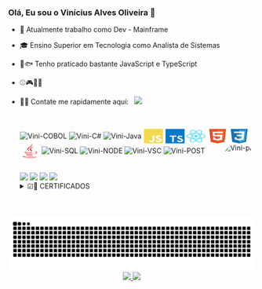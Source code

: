 ### Olá, Eu sou o Vinícius Alves Oliveira 👋

- 🦖 Atualmente trabalho como Dev - Mainframe 
- 🎓 Ensino Superior em Tecnologia como Analista de Sistemas
- 🐤🐟 Tenho praticado bastante JavaScript e TypeScript
- ⚾🎮🎵🎹
- <div style="display: inline_block" > 📱📞 Contate me rapidamente aqui: &nbsp;
  <a href="https://api.whatsapp.com/send?phone=5561993393314&text=Olá..."><img src="https://img.shields.io/badge/WhatsApp-25D366?style=for-the-badge&logo=whatsapp&logoColor=white"></a>
 
  ##
  
  <div style="display: inline_block"><br>
  <img align="center" alt="Vini-COBOL" height="30" width="40" src="https://cdn.discordapp.com/attachments/957441400935444550/1064990936607768668/file_type_cobol_icon_130684.png](https://cdn.discordapp.com/attachments/848296813739114527/1357373669638279300/cobol-language-svgrepo-com.png?ex=67eff83d&is=67eea6bd&hm=fa877cfc5003dd50c06be33a0f28c10b2a5bbf2efd277f321fa81903bcea002c&">
  <img align="center" alt="Vini-C#" height="30" width="40" src="https://cdn.jsdelivr.net/gh/devicons/devicon@latest/icons/csharp/csharp-original.svg">
  <img align="center" alt="Vini-Java" height="30" width="40" src="https://cdn.jsdelivr.net/gh/devicons/devicon@latest/icons/java/java-original-wordmark.svg">
  <img align="center" alt="Vini-Js" height="30" width="40" src="https://raw.githubusercontent.com/devicons/devicon/master/icons/javascript/javascript-plain.svg">
  <img align="center" alt="Vini-Ts" height="30" width="40" src="https://raw.githubusercontent.com/devicons/devicon/master/icons/typescript/typescript-plain.svg">
  <img align="center" alt="Vini-React" height="30" width="40" src="https://raw.githubusercontent.com/devicons/devicon/master/icons/react/react-original.svg">
  <img align="center" alt="Vini-HTML" height="30" width="40" src="https://raw.githubusercontent.com/devicons/devicon/master/icons/html5/html5-original.svg">
  <img align="center" alt="Vini-CSS" height="30" width="40" src="https://raw.githubusercontent.com/devicons/devicon/master/icons/css3/css3-original.svg">
  <img align="center" alt="Vini-CSS" height="30" width="40" src="https://raw.githubusercontent.com/devicons/devicon/master/icons/java/java-plain.svg">
  <img align="center" alt="Vini-SQL" height="40" width="50" src="https://cdn.jsdelivr.net/gh/devicons/devicon/icons/mysql/mysql-original-wordmark.svg">
  <img align="center" alt="Vini-NODE" height="30" width="40" src="https://icongr.am/devicon/nodejs-original.svg">
  <img align="center" alt="Vini-VSC" height="30" width="40" src="https://cdn.jsdelivr.net/gh/devicons/devicon/icons/visualstudio/visualstudio-plain.svg">
  <img align="center" alt="Vini-POST" height="30" width="40" src="https://icongr.am/devicon/postgresql-original.svg">
  <img align="right" alt="Vini-pic" height="150" style="border-radius:70px;" src="https://cdn.discordapp.com/attachments/957441400935444550/1065657066456350720/picasion.com_c9509b17d8bab7d5161c7d92eb3730ae.gif?width=720&height=1920">
  </div>
  
  ##
  
  <div> 
    <a href="https://www.facebook.com/GostoDePizzaDeChocolate"><img src="https://img.shields.io/badge/Facebook-1877F2?style=for-the-badge&logo=facebook&logoColor=white"></a>
  <a href="https://www.instagram.com/vini.teclas"><img src="https://img.shields.io/badge/-Instagram-%23E4405F?style=for-the-badge&logo=instagram&logoColor=white" ></a>
  <a href = "mailto:vinicius.hayato@hotmail.com"><img src="https://img.shields.io/badge/Microsoft_Outlook-0078D4?style=for-the-badge&logo=microsoft-outlook&logoColor=white"></a>
  <a href="https://www.linkedin.com/in/olivervini"><img src="https://img.shields.io/badge/-LinkedIn-%230077B5?style=for-the-badge&logo=linkedin&logoColor=white"></a>
    
  <details>
    <summary> ☑📑 CERTIFICADOS </summary>
    
      - Ensino Superior em Tecnologia - Analise e Desenvolvimento de Sistemas (Cruzeiro do Sul) 📔

      - Curso de programação em COBOL ( Udemy Academy - CFP) 📔

      - Algoritimo, Lógica de Programação – CODER (Udemy Academy); 📔

      - Evento IGTI, Dev Summit III – Front-end/Mobile, Full Stack/Arquitetura e Gestão de TI/Transformação Digital; 📔

      - Evento IGTI, Cyber Security Experience – Syber Security e Governança & Compliance; 📔
 
      - Evento IGTI, Disruptive Revolution II – Tecnologias Disruptivas, Negócios Exponenciais e Cultura Digital; 📔

      - Desenvolvimento e Publicação de Aplicativo web – Java com Spring Boot no Back-end e TypeScript com ReactJS no Front-end; 📔👨‍💻

      - Certificado de conclusão do treinamento O mercado de cartões (CardMonitor); 📔💳💲

      - Curso Básico para treinamento e orientação do Brigadista na Suprema Proteção contra o Incêndio; 👨‍🚒🧯

      - Curso de formação profissional com certificado em Prevenção de Acidentes; 🦺

      - Curso básico de música e piano – Escola Municipal de Música Adilson Menezes; 🎹🎶

      - Curso de Nivel 1 em Snowboard na Escola de Neve Snowland. ❄⛷🏂
    
    </details>

<picture>
  <source media="(prefers-color-scheme: dark)" srcset="https://raw.githubusercontent.com/Vin4s/Vin4s/output/github-contribution-grid-snake-dark.svg">
  <source media="(prefers-color-scheme: light)" srcset="https://raw.githubusercontent.com/Vin4s/Vin4s/output/github-contribution-grid-snake.svg">
  <img alt="github contribution grid snake animation" src="https://raw.githubusercontent.com/Vin4s/Vin4s/output/github-contribution-grid-snake.svg">
</picture>
    
</div>

<div align="center">
  <a href="https://github.com/Vin4s">
  <img height="180em" src="https://github-readme-stats-vin4s.vercel.app/api?username=Vin4s&show_icons=true&theme=discord_old_blurple&include_all_commits=true&count_private=true"/>
  <img height="180em" src="https://github-readme-stats-vin4s.vercel.app/api/top-langs/?username=Vin4s&layout=compact&langs_count=7&theme=discord_old_blurple"/>
</div>
